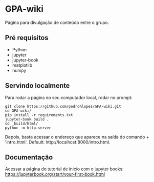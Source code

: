 # GPA-wiki
 Página para divulgação de conteúdo entre o grupo.

 ## Pré requisitos
 
 - Python
 - jupyter
 - jupyter-book
 - matplotlib
 - numpy
 
 
 ## Servindo localmente
 Para rodar a página no seu computador local, rodar no prompt:
 ```
 git clone https://github.com/pedrohlopes/GPA-wiki.git
 cd GPA-wiki/
 pip install -r requirements.txt
 jupyter-book build .
 cd _build/html/
 python -m http.server
 ```
 Depois, basta acessar o endereço que aparece na saída do comando + 'intro.html'. Default: http://localhost:8000/intro.html.

## Documentação
Acessar a página do tutorial de ínicio com o jupyter books: https://jupyterbook.org/start/your-first-book.html

